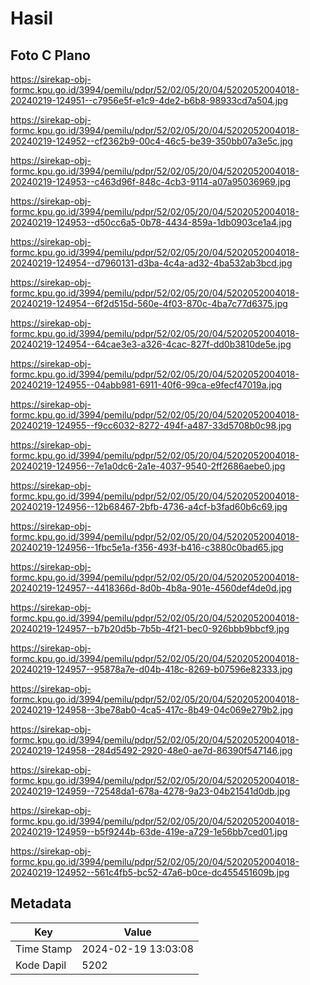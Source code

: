 # Hasil

## Foto C Plano

https://sirekap-obj-formc.kpu.go.id/3994/pemilu/pdpr/52/02/05/20/04/5202052004018-20240219-124951--c7956e5f-e1c9-4de2-b6b8-98933cd7a504.jpg

https://sirekap-obj-formc.kpu.go.id/3994/pemilu/pdpr/52/02/05/20/04/5202052004018-20240219-124952--cf2362b9-00c4-46c5-be39-350bb07a3e5c.jpg

https://sirekap-obj-formc.kpu.go.id/3994/pemilu/pdpr/52/02/05/20/04/5202052004018-20240219-124953--c463d96f-848c-4cb3-9114-a07a95036969.jpg

https://sirekap-obj-formc.kpu.go.id/3994/pemilu/pdpr/52/02/05/20/04/5202052004018-20240219-124953--d50cc6a5-0b78-4434-859a-1db0903ce1a4.jpg

https://sirekap-obj-formc.kpu.go.id/3994/pemilu/pdpr/52/02/05/20/04/5202052004018-20240219-124954--d7960131-d3ba-4c4a-ad32-4ba532ab3bcd.jpg

https://sirekap-obj-formc.kpu.go.id/3994/pemilu/pdpr/52/02/05/20/04/5202052004018-20240219-124954--6f2d515d-560e-4f03-870c-4ba7c77d6375.jpg

https://sirekap-obj-formc.kpu.go.id/3994/pemilu/pdpr/52/02/05/20/04/5202052004018-20240219-124954--64cae3e3-a326-4cac-827f-dd0b3810de5e.jpg

https://sirekap-obj-formc.kpu.go.id/3994/pemilu/pdpr/52/02/05/20/04/5202052004018-20240219-124955--04abb981-6911-40f6-99ca-e9fecf47019a.jpg

https://sirekap-obj-formc.kpu.go.id/3994/pemilu/pdpr/52/02/05/20/04/5202052004018-20240219-124955--f9cc6032-8272-494f-a487-33d5708b0c98.jpg

https://sirekap-obj-formc.kpu.go.id/3994/pemilu/pdpr/52/02/05/20/04/5202052004018-20240219-124956--7e1a0dc6-2a1e-4037-9540-2ff2686aebe0.jpg

https://sirekap-obj-formc.kpu.go.id/3994/pemilu/pdpr/52/02/05/20/04/5202052004018-20240219-124956--12b68467-2bfb-4736-a4cf-b3fad60b6c69.jpg

https://sirekap-obj-formc.kpu.go.id/3994/pemilu/pdpr/52/02/05/20/04/5202052004018-20240219-124956--1fbc5e1a-f356-493f-b416-c3880c0bad65.jpg

https://sirekap-obj-formc.kpu.go.id/3994/pemilu/pdpr/52/02/05/20/04/5202052004018-20240219-124957--4418366d-8d0b-4b8a-901e-4560def4de0d.jpg

https://sirekap-obj-formc.kpu.go.id/3994/pemilu/pdpr/52/02/05/20/04/5202052004018-20240219-124957--b7b20d5b-7b5b-4f21-bec0-926bbb9bbcf9.jpg

https://sirekap-obj-formc.kpu.go.id/3994/pemilu/pdpr/52/02/05/20/04/5202052004018-20240219-124957--95878a7e-d04b-418c-8269-b07596e82333.jpg

https://sirekap-obj-formc.kpu.go.id/3994/pemilu/pdpr/52/02/05/20/04/5202052004018-20240219-124958--3be78ab0-4ca5-417c-8b49-04c069e279b2.jpg

https://sirekap-obj-formc.kpu.go.id/3994/pemilu/pdpr/52/02/05/20/04/5202052004018-20240219-124958--284d5492-2920-48e0-ae7d-86390f547146.jpg

https://sirekap-obj-formc.kpu.go.id/3994/pemilu/pdpr/52/02/05/20/04/5202052004018-20240219-124959--72548da1-678a-4278-9a23-04b21541d0db.jpg

https://sirekap-obj-formc.kpu.go.id/3994/pemilu/pdpr/52/02/05/20/04/5202052004018-20240219-124959--b5f9244b-63de-419e-a729-1e56bb7ced01.jpg

https://sirekap-obj-formc.kpu.go.id/3994/pemilu/pdpr/52/02/05/20/04/5202052004018-20240219-124952--561c4fb5-bc52-47a6-b0ce-dc455451609b.jpg


## Metadata

| Key        | Value               |
| ---------- | ------------------- |
| Time Stamp | 2024-02-19 13:03:08 |
| Kode Dapil | 5202                |



